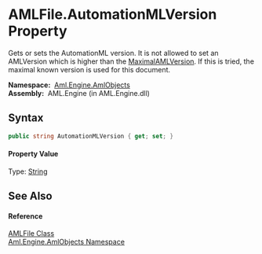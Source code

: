AMLFile.AutomationMLVersion Property
====================================
Gets or sets the AutomationML version. It is not allowed to set an AMLVersion which is higher than the [MaximalAMLVersion][1]. If this is tried, the maximal known version is used for this document.

  **Namespace:**  [Aml.Engine.AmlObjects][2]  
  **Assembly:**  AML.Engine (in AML.Engine.dll)

Syntax
------

```csharp
public string AutomationMLVersion { get; set; }
```

#### Property Value
Type: [String][3]

See Also
--------

#### Reference
[AMLFile Class][4]  
[Aml.Engine.AmlObjects Namespace][2]  

[1]: MaximalAMLVersion.md
[2]: ../README.md
[3]: https://docs.microsoft.com/dotnet/api/system.string
[4]: README.md
[5]: https://www.automationml.org
[6]: ../../icons/logoShade.png